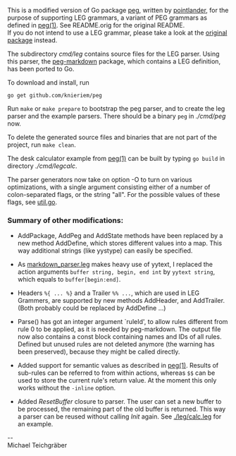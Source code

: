 This is a modified version of Go package [peg][], written by
[pointlander](https://github.com/pointlander), for the purpose
of supporting LEG grammars, a variant of PEG grammars as defined
in [peg(1)][]. See README.orig for the original README.  
If you do not intend to use a LEG grammar, please take a look
at the [original package][peg] instead.

The subdirectory *cmd/leg* contains source files for the LEG
parser. Using this parser, the [peg-markdown][] package,
which contains a LEG definition, has been ported to Go.

To download and install, run

	go get github.com/knieriem/peg

Run `make` or `make prepare` to bootstrap the peg parser,
and to create the leg parser and the example parsers. There
should be a binary `peg` in *./cmd/peg* now.

To delete the generated source files and binaries that are
not part of the project, run `make clean`.

The desk calculator example from [peg(1)][] can be built by
typing `go build` in directory *./cmd/legcalc*.

The parser generators now take on option -O to turn on various
optimizations, with a single argument consisting either of a
number of colon-separated flags, or the string "all".
For the possible values of these flags, see [util.go](util.go).


### Summary of other modifications:

*	AddPackage, AddPeg and AddState methods have been
	replaced by a new method AddDefine, which stores
	different values into a map. This way additional strings
	(like yystype) can easily be specified.

*	As [markdown_parser.leg][] makes heavy use of yytext,
	I replaced the action arguments `buffer string,
	begin, end int` by `yytext string`, which equals to
	`buffer[begin:end]`.

*	Headers `%{ ... %}` and a Trailer `%% ...`, which are
	used in LEG Grammers, are supported by new methods
	AddHeader, and AddTrailer. (Both probably could
	be replaced by AddDefine ...)
	
*	Parse() has got an integer argument `ruleId', to
	allow rules different from rule 0 to be applied, as
	it is needed by peg-markdown. The output file now also
	contains a const block containing names and IDs of all
	rules. Defined but unused rules are not deleted anymore
	(the warning has been preserved), because they might
	be called directly.

*	Added support for semantic values as described in
	[peg(1)][]. Results of sub-rules can be referred
	to from within actions, whereas `$$` can be used to
	store the current rule's return value. At the moment this
	only works without the `-inline` option.

*	Added *ResetBuffer* closure to parser. The user can set
	a new buffer to be processed, the remaining part of the
	old buffer is returned. This way a parser can be reused
	without calling *Init* again. See [./leg/calc.leg](./leg/calc.leg)
	for an example.


[peg]: https://github.com/pointlander/peg
[peg(1)]: http://piumarta.com/software/peg/peg.1.html
[peg-markdown]: https://github.com/jgm/peg-markdown
[markdown_parser.leg]: https://github.com/jgm/peg-markdown/blob/master/markdown_parser.leg#L57

--  
Michael Teichgräber

